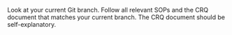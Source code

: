 Look at your current Git branch. Follow all relevant SOPs and the CRQ document that matches your current branch. The CRQ document should be self-explanatory.